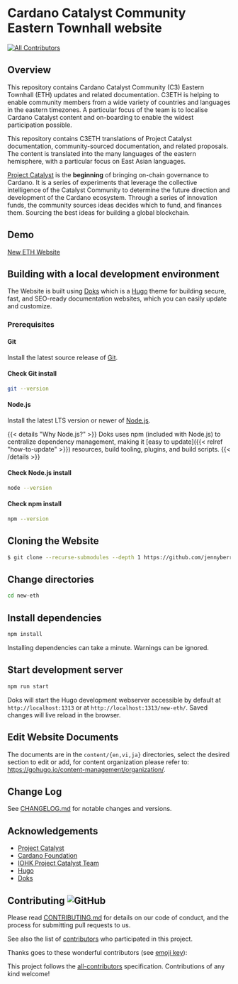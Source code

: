 # Cardano Catalyst Community Eastern Townhall website
<!-- ALL-CONTRIBUTORS-BADGE:START - Do not remove or modify this section -->
[![All Contributors](https://img.shields.io/badge/all_contributors-1-orange.svg?style=flat-square)](#contributors-)
<!-- ALL-CONTRIBUTORS-BADGE:END -->

## Overview

This repository contains Cardano Catalyst Community (C3) Eastern Townhall (ETH) updates and related documentation. C3ETH is helping to enable community members from a wide variety of countries and languages in the eastern timezones. A particular focus of the team is to localise Cardano Catalyst content and on-boarding to enable the widest participation possible.

This repository contains C3ETH translations of Project Catalyst documentation, community-sourced documentation, and related proposals. The content is translated into the many languages of the eastern hemisphere, with a particular focus on East Asian languages.

[Project Catalyst](https://cardano.ideascale.com/) is the **beginning** of bringing on-chain governance to Cardano. It is a series of experiments that leverage the collective intelligence of the Catalyst Community to determine the future direction and development of the Cardano ecosystem. Through a series of innovation funds, the community sources ideas decides which to fund, and finances them. Sourcing the best ideas for building a global blockchain.

## Demo
 [New ETH Website](https://jennyberry.github.io/new-eth/)

## Building with a local development environment

The Website is built using [Doks](https://getdoks.org/) which is a [Hugo](https://gohugo.io/) theme for building secure, fast, and SEO-ready documentation websites, which you can easily update and customize.

### Prerequisites

#### Git

Install the latest source release of [Git](https://git-scm.com/).

#### Check Git install

```bash
git --version
```

#### Node.js

Install the latest LTS version or newer of [Node.js](https://nodejs.org/).

{{< details "Why Node.js?" >}}
Doks uses npm (included with Node.js) to centralize dependency management, making it [easy to update]({{< relref "how-to-update" >}}) resources, build tooling, plugins, and build scripts.
{{< /details >}}

#### Check Node.js install

```bash
node --version
```

#### Check npm install

```bash
npm --version
```

## Cloning the Website

```bash
$ git clone --recurse-submodules --depth 1 https://github.com/jennyberry/new-eth.git
```
## Change directories

```bash
cd new-eth
```
## Install dependencies

```bash
npm install
```
Installing dependencies can take a minute. Warnings can be ignored.

## Start development server

```bash
npm run start
```
Doks will start the Hugo development webserver accessible by default at `http://localhost:1313` or at `http://localhost:1313/new-eth/`. Saved changes will live reload in the browser.

## Edit Website Documents

The documents are in the ```content/{en,vi,ja}``` directories, select the desired section to edit or add, for content organization please refer to: https://gohugo.io/content-management/organization/.

## Change Log

See [CHANGELOG.md](CHANGELOG.md) for notable changes and versions.

## Acknowledgements

* [Project Catalyst](https://cardano.ideascale.com/)
* [Cardano Foundation](https://cardanofoundation.org/)
* [IOHK Project Catalyst Team](https://iohk.io/)
* [Hugo](https://gohugo.io/)
* [Doks](https://getdoks.org/)


## Contributing ![GitHub](https://img.shields.io/github/contributors/c3eth/c3eth.github.io)

Please read [CONTRIBUTING.md](/README/id/CONTRIBUTING.md) for details on our code of conduct, and the process for submitting pull requests to us.

See also the list of [contributors](https://github.com/c3eth/c3eth.github.io/graphs/contributors) who participated in this project.

Thanks goes to these wonderful contributors (see [emoji key](https://allcontributors.org/docs/en/emoji-key)):

<!-- ALL-CONTRIBUTORS-LIST:START - Do not remove or modify this section -->
<!-- ALL-CONTRIBUTORS-LIST:END -->

This project follows the [all-contributors](https://github.com/all-contributors/all-contributors) specification. Contributions of any kind welcome!
